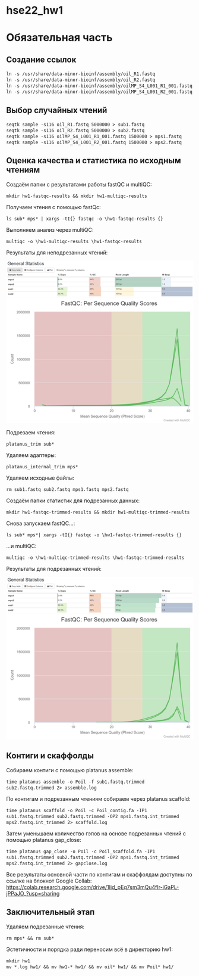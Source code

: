 # hse22_hw1
# Обязательная часть
## Создание ссылок
```
ln -s /usr/share/data-minor-bioinf/assembly/oil_R1.fastq
ln -s /usr/share/data-minor-bioinf/assembly/oil_R2.fastq
ln -s /usr/share/data-minor-bioinf/assembly/oilMP_S4_L001_R1_001.fastq
ln -s /usr/share/data-minor-bioinf/assembly/oilMP_S4_L001_R2_001.fastq
```
## Выбор случайных чтений
```
seqtk sample -s116 oil_R1.fastq 5000000 > sub1.fastq
seqtk sample -s116 oil_R2.fastq 5000000 > sub2.fastq
seqtk sample -s116 oilMP_S4_L001_R1_001.fastq 1500000 > mps1.fastq
seqtk sample -s116 oilMP_S4_L001_R2_001.fastq 1500000 > mps2.fastq
```
## Оценка качества и статистика по исходным чтениям
Создаём папки с результатами работы fastQC и multiQC:  
```
mkdir hw1-fastqc-results && mkdir hw1-multiqc-results
```
Получаем чтения с помощью fastQc:
```
ls sub* mps* | xargs -tI{} fastqc -o \hw1-fastqc-results {}

```
Выполняем анализ через multiQC:
```
multiqc -o \hw1-multiqc-results \hw1-fastqc-results
```
Результаты для неподрезанных чтений:

![image1](https://github.com/whiteroomlz/hse22_hw1/blob/826bb0f0605c3b3114ad058027627bc64f3d1cd7/images/non-trimmed-general-report.png)
![image2](https://github.com/whiteroomlz/hse22_hw1/blob/826bb0f0605c3b3114ad058027627bc64f3d1cd7/images/non-trimmed-sequence-quality-scores.png)

Подрезаем чтения:
```
platanus_trim sub*
```
Удаляем адаптеры:
```
platanus_internal_trim mps*
```
Удаляем исходные файлы:
```
rm sub1.fastq sub2.fastq mps1.fastq mps2.fastq
```
Создаём папки статистик для подрезанных данных:
```
mkdir hw1-fastqc-trimmed-results && mkdir hw1-multiqc-trimmed-results
```
Снова запускаем fastQC...:
```
ls sub* mps*| xargs -tI{} fastqc -o \hw1-fastqc-trimmed-results {}
```
...и multiQC:
```
multiqc -o \hw1-multiqc-trimmed-results \hw1-fastqc-trimmed-results
```
Результаты для подрезанных чтений:

![image3](https://github.com/whiteroomlz/hse22_hw1/blob/826bb0f0605c3b3114ad058027627bc64f3d1cd7/images/trimmed-general-report.png)
![image4](https://github.com/whiteroomlz/hse22_hw1/blob/826bb0f0605c3b3114ad058027627bc64f3d1cd7/images/trimmed-sequence-quality-scores.png)

## Контиги и скаффолды
Собираем контиги с помощью platanus assemble:
```
time platanus assemble -o Poil -f sub1.fastq.trimmed sub2.fastq.trimmed 2> assemble.log
```
По контигам и подрезанным чтениям собираем через platanus scaffold:
```
time platanus scaffold -o Poil -c Poil_contig.fa -IP1 sub1.fastq.trimmed sub2.fastq.trimmed -OP2 mps1.fastq.int_trimmed mps2.fastq.int_trimmed 2> scaffold.log
```
Затем уменьшаем количество гэпов на основе подрезанных чтений с помощью platanus gap_close:
```
time platanus gap_close -o Poil -c Poil_scaffold.fa -IP1 sub1.fastq.trimmed sub2.fastq.trimmed -OP2 mps1.fastq.int_trimmed mps2.fastq.int_trimmed 2> gapclose.log
```
Все результаты основной части по контигам и скаффолдам доступны по ссылке на блокнот Google Collab:
https://colab.research.google.com/drive/1Iid_pEq7sm3mQu4fIr-iGaPL-jPPaJO_?usp=sharing
## Заключительный этап
Удаляем подрезанные чтения:
```
rm mps* && rm sub*
```
Эстетичности и порядка ради переносим всё в директорию hw1:
```
mkdir hw1
mv *.log hw1/ && mv hw1-* hw1/ && mv oil* hw1/ && mv Poil* hw1/
```

